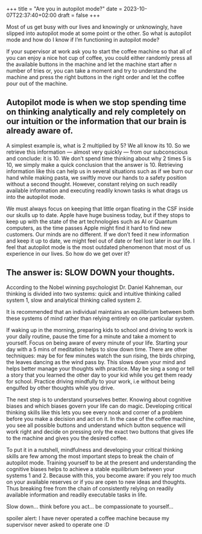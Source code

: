 +++
title = "Are you in autopilot mode?"
date = 2023-10-07T22:37:40+02:00
draft = false
+++



Most of us get busy with our lives and knowingly or unknowingly, have slipped into autopilot mode at some point or the other. So what is autopilot mode and how do I know if I’m functioning in autopilot mode?

If your supervisor at work ask you to start the coffee machine so that all of you can enjoy a nice hot cup of coffee, you could either randomly press all the available buttons in the machine and let the machine start after n number of tries or, you can take a moment and try to understand the machine and press the right buttons in the right order and let the coffee pour out of the machine.

## Autopilot mode is when we stop spending time on thinking analytically and rely completely on our intuition or the information that our brain is already aware of.

A simplest example is, what is 2 multiplied by 5? We all know its 10. So we retrieve this information — almost very quickly — from our subconscious and conclude: it is 10. We don’t spend time thinking about why 2 times 5 is 10, we simply make a quick conclusion that the answer is 10. Retrieving information like this can help us in several situations such as if we burn our hand while making pasta, we swiftly move our hands to a safety position without a second thought. However, constant relying on such readily available information and executing readily known tasks is what drags us into the autopilot mode.

We must always focus on keeping that little organ floating in the CSF inside our skulls up to date. Apple have huge business today, but if they stops to keep up with the state of the art technologies such as AI or Quantum computers, as the time passes Apple might find it hard to find new customers. Our minds are no different. If we don’t feed it new information and keep it up to date, we might feel out of date or feel lost later in our life. I feel that autopilot mode is the most outdated phenomenon that most of us experience in our lives. So how do we get over it?

## The answer is: SLOW DOWN your thoughts.

According to the Nobel winning psychologist Dr. Daniel Kahneman, our thinking is divided into two systems: quick and intuitive thinking called system 1, slow and analytical thinking called system 2.

It is recommended that an individual maintains an equilibrium between both these systems of mind rather than relying entirely on one particular system.

If waking up in the morning, preparing kids to school and driving to work is your daily routine, pause the time for a minute and take a moment to yourself. Focus on being aware of every minute of your life. Starting your day with a 5 mins of meditation helps to slow down time. There are other techniques: may be for few minutes watch the sun rising, the birds chirping, the leaves dancing as the wind pass by. This slows down your mind and helps better manage your thoughts with practice. May be sing a song or tell a story that you learned the other day to your kid while you get them ready for school. Practice driving mindfully to your work, i.e without being engulfed by other thoughts while you drive.

The next step is to understand yourselves better. Knowing about cognitive biases and which biases govern your life can do magic. Developing critical thinking skills like this lets you see every nook and corner of a problem before you make a decision and act on it. In the case of the coffee machine, you see all possible buttons and understand which button sequence will work right and decide on pressing only the exact two buttons that gives life to the machine and gives you the desired coffee.

To put it in a nutshell, mindfulness and developing your critical thinking skills are few among the most important steps to break the chain of autopilot mode. Training yourself to be at the present and understanding the cognitive biases helps to achieve a stable equilibrium between your systems 1 and 2. Because with this, you become aware: if you rely too much on your available reserves or if you are open to new ideas and thoughts. Thus breaking free from the chain of consistently relying on readily available information and readily executable tasks in life.

Slow down… think before you act… be compassionate to yourself…

spoiler alert: I have never operated a coffee machine because my supervisor never asked to operate one :D